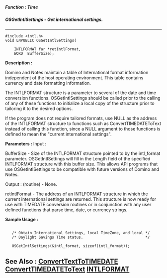 ##### Function : Time
##### OSGetIntlSettings - Get international settings.
---
```
#include <intl.h>
void LNPUBLIC OSGetIntlSettings(

	INTLFORMAT far *retIntlFormat,
	WORD  BufferSize);
```
**Description :**

Domino and Notes maintain a table of International format information 
independent of the host operating environment.  This table contains currency 
and date formatting information.

The INTLFORMAT structure is a parameter to several of the date and time 
conversion functions. OSGetIntlSettings should be called prior to the calling 
of any of these functions to initialize a local copy of the structure prior to 
tailoring it to the desired options.

If the program does not require tailored formats, use NULL as the address of 
the INTLFORMAT structure to functions such as ConvertTIMEDATEToText instead of 
calling this function, since a NULL argument to those functions is defined to 
mean the "current international settings".

**Parameters :**
Input :

BufferSize  -  Size of the INTLFORMAT structure pointed to by the intl_format parameter.  OSGetIntlSettings will fill in the Length field of the specified INTLFORMAT structure  with this buffer size.  This allows API programs that use OSGetIntlSettings to be compatible with future versions of Domino and Notes.

Output :
(routine)  -  None.


retIntlFormat  -  The address of an INTLFORMAT structure in which the current international settings are returned.  This structure is now ready for use with TIMEDATE conversion routines or in conjunction with any user defined functions that parse time, date, or currency strings.


**Sample Usage :**
```

   /* Obtain International Settings, local TimeZone, and local */
   /* Daylight Savings Time status.                            */

   OSGetIntlSettings(&intl_format, sizeof(intl_format));

```
**See Also :**
[ConvertTextToTIMEDATE](/domino-c-api-docs/reference/Func/ConvertTextToTIMEDATE)
[ConvertTIMEDATEToText](/domino-c-api-docs/reference/Func/ConvertTIMEDATEToText)
[INTLFORMAT](/domino-c-api-docs/reference/Data/INTLFORMAT)
---
